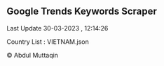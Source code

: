 

## Google Trends Keywords Scraper 
 
Last Update 30-03-2023 , 12:14:26

Country List :
VIETNAM.json



© Abdul Muttaqin 
